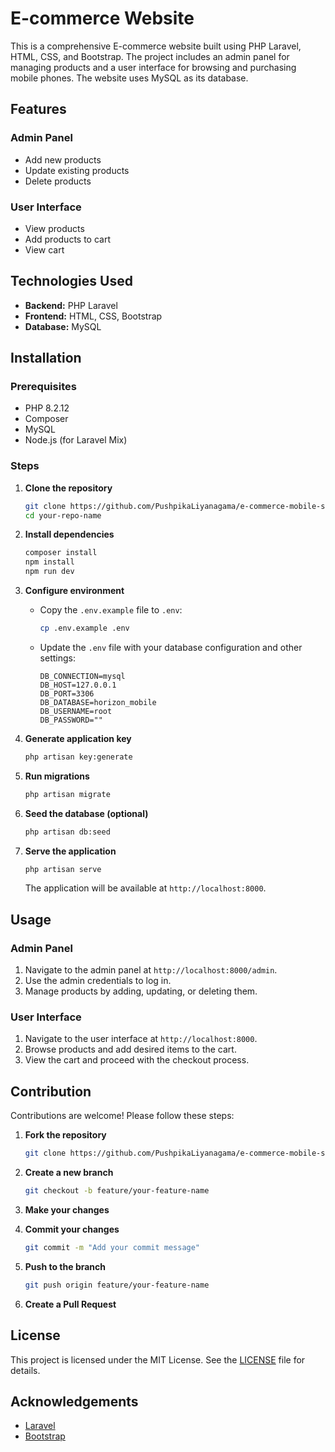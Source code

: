 # E-commerce Website

This is a comprehensive E-commerce website built using PHP Laravel, HTML, CSS, and Bootstrap. The project includes an admin panel for managing products and a user interface for browsing and purchasing mobile phones. The website uses MySQL as its database.

## Features

### Admin Panel
- Add new products
- Update existing products
- Delete products

### User Interface
- View products
- Add products to cart
- View cart

## Technologies Used
- **Backend:** PHP Laravel
- **Frontend:** HTML, CSS, Bootstrap
- **Database:** MySQL

## Installation

### Prerequisites
- PHP 8.2.12 
- Composer
- MySQL
- Node.js (for Laravel Mix)

### Steps

1. **Clone the repository**
    ```bash
    git clone https://github.com/PushpikaLiyanagama/e-commerce-mobile-shop.git
    cd your-repo-name
    ```

2. **Install dependencies**
    ```bash
    composer install
    npm install
    npm run dev
    ```

3. **Configure environment**
    - Copy the `.env.example` file to `.env`:
        ```bash
        cp .env.example .env
        ```
    - Update the `.env` file with your database configuration and other settings:
        ```dotenv
        DB_CONNECTION=mysql
        DB_HOST=127.0.0.1
        DB_PORT=3306
        DB_DATABASE=horizon_mobile
        DB_USERNAME=root
        DB_PASSWORD=""
        ```

4. **Generate application key**
    ```bash
    php artisan key:generate
    ```

5. **Run migrations**
    ```bash
    php artisan migrate
    ```

6. **Seed the database (optional)**
    ```bash
    php artisan db:seed
    ```

7. **Serve the application**
    ```bash
    php artisan serve
    ```

    The application will be available at `http://localhost:8000`.

## Usage

### Admin Panel
1. Navigate to the admin panel at `http://localhost:8000/admin`.
2. Use the admin credentials to log in.
3. Manage products by adding, updating, or deleting them.

### User Interface
1. Navigate to the user interface at `http://localhost:8000`.
2. Browse products and add desired items to the cart.
3. View the cart and proceed with the checkout process.

## Contribution

Contributions are welcome! Please follow these steps:

1. **Fork the repository**
    ```bash
    git clone https://github.com/PushpikaLiyanagama/e-commerce-mobile-shop.git
    ```

2. **Create a new branch**
    ```bash
    git checkout -b feature/your-feature-name
    ```

3. **Make your changes**

4. **Commit your changes**
    ```bash
    git commit -m "Add your commit message"
    ```

5. **Push to the branch**
    ```bash
    git push origin feature/your-feature-name
    ```

6. **Create a Pull Request**

## License

This project is licensed under the MIT License. See the [LICENSE](LICENSE) file for details.

## Acknowledgements

- [Laravel](https://laravel.com/)
- [Bootstrap](https://getbootstrap.com/)
